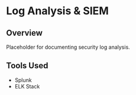 # Log Analysis & SIEM

## Overview
Placeholder for documenting security log analysis.

## Tools Used
- Splunk
- ELK Stack
